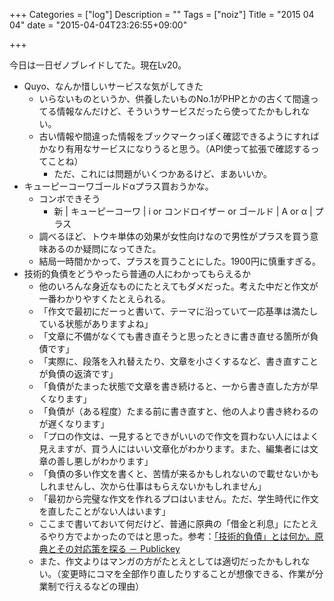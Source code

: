 +++
Categories = ["log"]
Description = ""
Tags = ["noiz"]
Title = "2015 04 04"
date = "2015-04-04T23:26:55+09:00"

+++

今日は一日ゼノブレイドしてた。現在Lv20。

- Quyo、なんか惜しいサービスな気がしてきた
	- いらないものというか、供養したいものNo.1がPHPとかの古くて間違ってる情報なんだけど、そういうサービスだったら使ってたかもしれない。
	- 古い情報や間違った情報をブックマークっぽく確認できるようにすればかなり有用なサービスになりうると思う。（API使って拡張で確認するってことね）
		- ただ、これには問題がいくつかあるけど、まあいいか。
- キューピーコーワゴールドαプラス買おうかな。
	- コンボできそう
		- 新 | キューピーコーワ | i or コンドロイザー or ゴールド | A or α | プラス
	- 調べるほど、トウキ単体の効果が女性向けなので男性がプラスを買う意味あるのか疑問になってきた。
	- 結局一時間かかって、プラスを買うことにした。1900円に慎重すぎる。
- 技術的負債をどうやったら普通の人にわかってもらえるか
	- 他のいろんな身近なものにたとえてもダメだった。考えた中だと作文が一番わかりやすくたとえられる。
	- 「作文で最初にだーっと書いて、テーマに沿っていて一応基準は満たしている状態がありますよね」
	- 「文章に不備がなくても書き直そうと思ったときに書き直せる箇所が負債です」
	- 「実際に、段落を入れ替えたり、文章を小さくするなど、書き直すことが負債の返済です」
	- 「負債がたまった状態で文章を書き続けると、一から書き直した方が早くなります」
	- 「負債が（ある程度）たまる前に書き直すと、他の人より書き終わるのが遅くなります」
	- 「プロの作文は、一見するとできがいいので作文を買わない人にはよく見えますが、買う人にはいい文章化がわかります。また、編集者には文章の善し悪しがわかります」
	- 「負債の多い作文を書くと、苦情が来るかもしれないので載せないかもしれませんし、次から仕事はもらえないかもしれません」
	- 「最初から完璧な作文を作れるプロはいません。ただ、学生時代に作文を直したことがない人はいます」
	- ここまで書いておいて何だけど、普通に原典の「借金と利息」にたとえるやり方でよかったのではと思った。参考：[「技術的負債」とは何か。原典とその対応策を探る － Publickey](http://www.publickey1.jp/blog/13/post_232.html)
	- また、作文よりはマンガの方がたとえとしては適切だったかもしれない。（変更時にコマを全部作り直したりすることが想像できる、作業が分業制で行えるなどの理由）